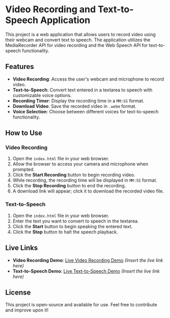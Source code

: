 # Video Recording and Text-to-Speech Application

This project is a web application that allows users to record video using their webcam and convert text to speech. The application utilizes the MediaRecorder API for video recording and the Web Speech API for text-to-speech functionality.

## Features

- **Video Recording**: Access the user's webcam and microphone to record video.
- **Text-to-Speech**: Convert text entered in a textarea to speech with customizable voice options.
- **Recording Timer**: Display the recording time in a `MM:SS` format.
- **Download Video**: Save the recorded video in `.webm` format.
- **Voice Selection**: Choose between different voices for text-to-speech functionality.

## How to Use

### Video Recording

1. Open the `index.html` file in your web browser.
2. Allow the browser to access your camera and microphone when prompted.
3. Click the **Start Recording** button to begin recording video.
4. While recording, the recording time will be displayed in `MM:SS` format.
5. Click the **Stop Recording** button to end the recording.
6. A download link will appear; click it to download the recorded video file.

### Text-to-Speech

1. Open the `index.html` file in your web browser.
2. Enter the text you want to convert to speech in the textarea.
3. Click the **Start** button to begin speaking the entered text.
4. Click the **Stop** button to halt the speech playback.

## Live Links

- **Video Recording Demo**: [Live Video Recording Demo](#) *(Insert the live link here)*
- **Text-to-Speech Demo**: [Live Text-to-Speech Demo](#) *(Insert the live link here)*

## License

This project is open-source and available for use. Feel free to contribute and improve upon it!
